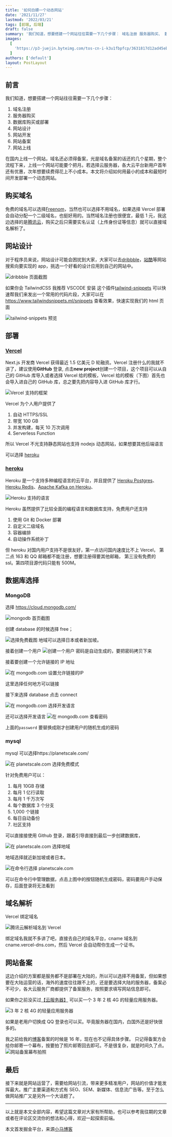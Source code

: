 ```yaml
---
title: '如何白嫖一个动态网站'
date: '2021/11/27'
lastmod: '2022/03/21'
tags: [前端, 后端]
draft: false
summary: '我们知道，想要搭建一个网站往往需要一下几个步骤： 域名注册 服务器购买、 数据库购买或部署、网站设计、 网站开发、网站备案 网站上线、本文将介绍如何用最小的成本和最短时间开发部署一个动态网站。'
images:
  [
    'https://p3-juejin.byteimg.com/tos-cn-i-k3u1fbpfcp/3631817d12ad45ebbf545cf2f2fb9b5e~tplv-k3u1fbpfcp-watermark.image?',
  ]
authors: ['default']
layout: PostLayout
---
```


## 前言

我们知道，想要搭建一个网站往往需要一下几个步骤：

1. 域名注册
2. 服务器购买
3. 数据库购买或部署
4. 网站设计
5. 网站开发
6. 网站备案
7. 网站上线

在国内上线一个网站，域名还必须得备案，光是域名备案的话还的几个星期，整个流程下来，上线一个网站可能要个把月。若选择云服务器，各大云平台新用户首年还有优惠，次年想要续费得花上不小成本。本文将介绍如何用最小的成本和最短时间开发部署一个动态网站。

## 购买域名

免费的域名可以选择[Freenom](https://www.freenom.com/zh/index.html?lang=zh)，当然也可以选择不用域名，如果选择 Vercel 部署会自动分配一个二级域名，也挺好用的。当然域名注册也很便宜，最低 1 元，我这边选择的是[腾讯云](https://cloud.tencent.com/act/double11?spread_hash_key=4ddf7c7810bc0cdc1b7f9c55ab432da1&cps_key=70b0df2059c36f5f53646bd8c2452f81)，购买之后只需要实名认证（上传身份证等信息）就可以直接域名解析了。

## 网站设计

对于程序员来说，网站设计可能会困扰到大家，大家可以去[dribbble](https://dribbble.com/search/blog)，[站酷](https://www.zcool.com.cn/discover?cate=607&subCate=618)等网站搜索向要实现的 app，挑选一个好看的设计应用到自己的网站中。

![dribbble 页面截图](https://p9-juejin.byteimg.com/tos-cn-i-k3u1fbpfcp/dacf796f96c247e0817de644174ce05f~tplv-k3u1fbpfcp-watermark.image?)

如果你会 TailwindCSS 我推荐 VSCODE 安装 这个插件[tailwind-snippets](https://marketplace.visualstudio.com/items?itemName=Zarifprogrammer.tailwind-snippets) 可以快速帮我们来发出一个常用的代码片段，大家可以在 https://www.tailwindsnippets.ml/snippets 查看效果，快速实现我们的 html 页面

![tailwind-snippets 预览](https://p1-juejin.byteimg.com/tos-cn-i-k3u1fbpfcp/05c93422411f4becb33077b652739c82~tplv-k3u1fbpfcp-watermark.image?)

## 部署

### [Vercel](https://vercel.com/)

Next.js 开发商 Vercel 获得最近 1.5 亿美元 D 轮融资。Vercel 注册什么的我就不讲了，建议使用**GitHub** 登录, 点击**new project**创建一个项目，这个项目可以从自己的 GitHub 库导入或者选择 Vercel 给的模板，Vercel 给的模板（下图）首先也会导入进自己的 GitHub 库，总之要先把内容导入进 GitHub 库才行。

![Vercel 支持的框架](https://p1-juejin.byteimg.com/tos-cn-i-k3u1fbpfcp/9d9e7480c89a4cc790189fd5d678b3ae~tplv-k3u1fbpfcp-watermark.image?)

Vercel 为个人用户提供了

1. 自动 HTTPS/SSL
2. 带宽 100 GB
3. 并发构建，每天 10 万次调用
4. Serverless Function

所以 Vercel 不光支持静态网站也支持 nodejs 动态网站，如果想要其他后端语言

可以选择 [heroku](https://www.heroku.com/)

### [heroku](https://www.heroku.com/)

Heroku 是一个支持多种编程语言的云平台，并且提供了 [Heroku Postgres](https://www.heroku.com/postgres)、[Heroku Redis](https://www.heroku.com/redis)、[Apache Kafka on Heroku](https://www.heroku.com/kafka)、

![Heroku 支持的语言](https://p9-juejin.byteimg.com/tos-cn-i-k3u1fbpfcp/5f602fdd8be142cabce77917b89dcbbd~tplv-k3u1fbpfcp-watermark.image?)

Heroku 虽然提供了比较全面的编程语言和数据库支持，免费用户还支持

1. 使用 Git 和 Docker 部署
1. 自定义二级域名
1. 容器编排
1. 自动操作系统补丁

但 heroku 对国内用户支持不是很友好，第一点访问国内速度比不上 Vercel， 第二点 163 和 QQ 邮箱都不能注册，想要注册得要其他邮箱， 第三没有免费的 ssl。第四项目源代码只能有 500M。

## 数据库选择

### MongoDB

选择 https://cloud.mongodb.com/

![mongodb 首页截图](https://p1-juejin.byteimg.com/tos-cn-i-k3u1fbpfcp/031963f343fb4dfd9096b7be79862dfe~tplv-k3u1fbpfcp-watermark.image?)

创建 database 的时候选择 free；

![选择免费截图](https://p1-juejin.byteimg.com/tos-cn-i-k3u1fbpfcp/b4acedb2cc1042788c6b32dd022a522c~tplv-k3u1fbpfcp-watermark.image?)
地域可以选择日本或者新加坡。

接着创建一个用户
![创建一个用户](https://p9-juejin.byteimg.com/tos-cn-i-k3u1fbpfcp/e08fcee9fb274db5b6faf5d1ea979915~tplv-k3u1fbpfcp-watermark.image?)
密码是自动生成的，要把密码拷贝下来

接着要创建一个允许链接的 IP 地址

![在 mongodb.com 设置允许链接的IP](https://p6-juejin.byteimg.com/tos-cn-i-k3u1fbpfcp/2f96074a0042456bb79c244a1153e6f7~tplv-k3u1fbpfcp-watermark.image?)

这里选择任何地方可以链接

接下来选择 database 点击 connect

![在 mongodb.com 选择开发语言](https://p3-juejin.byteimg.com/tos-cn-i-k3u1fbpfcp/9d3e21ff987e4b739c13bcaea7864dc0~tplv-k3u1fbpfcp-watermark.image?)

还可以选择开发语言
![在 mongodb.com 查看密码](https://p6-juejin.byteimg.com/tos-cn-i-k3u1fbpfcp/470cf2d7f8344a629ebf0da3498dfbd0~tplv-k3u1fbpfcp-watermark.image?)

上面的`password` 要替换成刚才创建用户的随机生成的密码

### mysql

mysql 可以选择https://planetscale.com/

![在 planetscale.com 选择免费模式](https://p6-juejin.byteimg.com/tos-cn-i-k3u1fbpfcp/f77c432c5486433c92bba74a32c54ae8~tplv-k3u1fbpfcp-watermark.image?)

针对免费用户可以：

1. 每月 10GB 存储
2. 每月 1 亿行读取
3. 每月 1 千万次写
4. 每个数据库 3 个分支
5. 1,000 个链接
6. 每日自动备份
7. 社区支持

可以直接接使用 Github 登录，跟着引导直接到最后一步创建数据库，

![在 planetscale.com 选择地域](https://p9-juejin.byteimg.com/tos-cn-i-k3u1fbpfcp/288c98e892ac43cb888e80b7020e4da1~tplv-k3u1fbpfcp-watermark.image?)

地域选择就近新加坡或者日本。

![在命令行选择 planetscale.com](https://p3-juejin.byteimg.com/tos-cn-i-k3u1fbpfcp/08cec11a167d4ccf83a83e967fe8d141~tplv-k3u1fbpfcp-watermark.image?)

可以在命令行中管理数据，点击上图中的按钮随机生成密码，密码要用户手动保存，后面登录将无法看到

## 域名解析

Vercel 绑定域名

![腾讯云解析域名到 Vercel](https://p1-juejin.byteimg.com/tos-cn-i-k3u1fbpfcp/b9f8a5543b8d4f5fa8dfa708c483588f~tplv-k3u1fbpfcp-watermark.image?)

绑定域名我就不多讲了吧，直接去自己的域名平台，cname 域名到 cname.vercel-dns.com，然后 Vercel 会自动帮你生成一个证书。

## 网站备案

这边介绍的方案都是服务都不是部署在大陆的，所以可以选择不用备案，但如果想要在大陆运营的话，海外的速度往往跟不上的，还是要选择大陆的服务器，备案必不可少，各大云服务厂商都提供了备案服务，按照要求填写网站信息即可。

如果你之前没买过[【云服务器】](https://cloud.tencent.com/act/cps/redirect?redirect=1575&cps_key=70b0df2059c36f5f53646bd8c2452f81&from=console) 可以买一个 3 年 2 核 4G 的轻量应用服务器。

![3 年 2 核 4G 的轻量应用服务器](https://p3-juejin.byteimg.com/tos-cn-i-k3u1fbpfcp/95b034115d314717a07263b3049e9f8f~tplv-k3u1fbpfcp-watermark.image?)

如果是老用户切换成 QQ 登录也可以买。毕竟服务器在国内，白国外还是好快很多的。

我之前给我的[博客](https://maqib.cn/)备案的时候是 16 年，现在也不记得具体步骤。
只记得备案方会给你邮寄一个幕布，按要拍了照片邮寄回去即可。不是很复杂，就是时间久了点。
![网站备案幕布拍照](https://p9-juejin.byteimg.com/tos-cn-i-k3u1fbpfcp/6c265ef8fbe44d53ac779518406b31d7~tplv-k3u1fbpfcp-watermark.image?)

## 最后

接下来就是网站运营了，需要给网站引流，带来更多精准用户，网站的价值才能发挥最大。推广主要渠道和方式有 SEO、SEM、新媒体、信息流广告等。至于怎么做网站推广又是另外一个大话题了。

---

以上就是本文全部内容，希望这篇文章对大家有所帮助，也可以参考我往期的文章或者在评论区交流你的想法和心得，欢迎一起探索前端。

本文首发掘金平台，来源[小马博客](https://maqib.cn/blog/how-to-deploy-a-dynamic-website-for-free)
